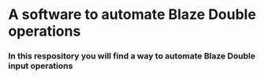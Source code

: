 # A software to automate Blaze Double operations

### In this respository you will find a way to automate Blaze Double input operations